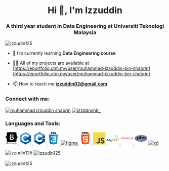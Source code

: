 <h1 align="center">Hi 👋, I'm Izzuddin</h1>
<h3 align="center">A third year student in Data Engineering at Universiti Teknologi Malaysia</h3>

<p align="left"> <img src="https://komarev.com/ghpvc/?username=izzudin125&label=Profile%20views&color=0e75b6&style=flat" alt="izzudin125" /> </p>

- 🌱 I’m currently learning **Data Engineering course**

- 👨‍💻 All of my projects are available at [https://eportfolio.utm.my/user/muhammad-izzuddin-bin-shabrin](https://eportfolio.utm.my/user/muhammad-izzuddin-bin-shabrin)

- 📫 How to reach me **izzuddin02@gmail.com**

<h3 align="left">Connect with me:</h3>
<p align="left">
<a href="https://linkedin.com/in/muhammad izzuddin shabrin" target="blank"><img align="center" src="https://raw.githubusercontent.com/rahuldkjain/github-profile-readme-generator/master/src/images/icons/Social/linked-in-alt.svg" alt="muhammad izzuddin shabrin" height="30" width="40" /></a>
<a href="https://instagram.com/izzddnshb_" target="blank"><img align="center" src="https://raw.githubusercontent.com/rahuldkjain/github-profile-readme-generator/master/src/images/icons/Social/instagram.svg" alt="izzddnshb_" height="30" width="40" /></a>
</p>

<h3 align="left">Languages and Tools:</h3>
<p align="left"> <a href="https://getbootstrap.com" target="_blank" rel="noreferrer"> <img src="https://raw.githubusercontent.com/devicons/devicon/master/icons/bootstrap/bootstrap-plain-wordmark.svg" alt="bootstrap" width="40" height="40"/> </a> <a href="https://www.cprogramming.com/" target="_blank" rel="noreferrer"> <img src="https://raw.githubusercontent.com/devicons/devicon/master/icons/c/c-original.svg" alt="c" width="40" height="40"/> </a> <a href="https://www.w3schools.com/cpp/" target="_blank" rel="noreferrer"> <img src="https://raw.githubusercontent.com/devicons/devicon/master/icons/cplusplus/cplusplus-original.svg" alt="cplusplus" width="40" height="40"/> </a> <a href="https://www.w3schools.com/css/" target="_blank" rel="noreferrer"> <img src="https://raw.githubusercontent.com/devicons/devicon/master/icons/css3/css3-original-wordmark.svg" alt="css3" width="40" height="40"/> </a> <a href="https://www.figma.com/" target="_blank" rel="noreferrer"> <img src="https://www.vectorlogo.zone/logos/figma/figma-icon.svg" alt="figma" width="40" height="40"/> </a> <a href="https://www.w3.org/html/" target="_blank" rel="noreferrer"> <img src="https://raw.githubusercontent.com/devicons/devicon/master/icons/html5/html5-original-wordmark.svg" alt="html5" width="40" height="40"/> </a> <a href="https://developer.mozilla.org/en-US/docs/Web/JavaScript" target="_blank" rel="noreferrer"> <img src="https://raw.githubusercontent.com/devicons/devicon/master/icons/javascript/javascript-original.svg" alt="javascript" width="40" height="40"/> </a> <a href="https://www.mysql.com/" target="_blank" rel="noreferrer"> <img src="https://raw.githubusercontent.com/devicons/devicon/master/icons/mysql/mysql-original-wordmark.svg" alt="mysql" width="40" height="40"/> </a> <a href="https://www.oracle.com/" target="_blank" rel="noreferrer"> <img src="https://raw.githubusercontent.com/devicons/devicon/master/icons/oracle/oracle-original.svg" alt="oracle" width="40" height="40"/> </a> <a href="https://www.php.net" target="_blank" rel="noreferrer"> <img src="https://raw.githubusercontent.com/devicons/devicon/master/icons/php/php-original.svg" alt="php" width="40" height="40"/> </a> <a href="https://www.adobe.com/products/xd.html" target="_blank" rel="noreferrer"> <img src="https://cdn.worldvectorlogo.com/logos/adobe-xd.svg" alt="xd" width="40" height="40"/> </a> </p>

<p><img align="left" src="https://github-readme-stats.vercel.app/api/top-langs?username=izzudin125&show_icons=true&locale=en&layout=compact" alt="izzudin125" /></p>

<p>&nbsp;<img align="center" src="https://github-readme-stats.vercel.app/api?username=izzudin125&show_icons=true&locale=en" alt="izzudin125" /></p>

<p><img align="center" src="https://github-readme-streak-stats.herokuapp.com/?user=izzudin125&" alt="izzudin125" /></p>

